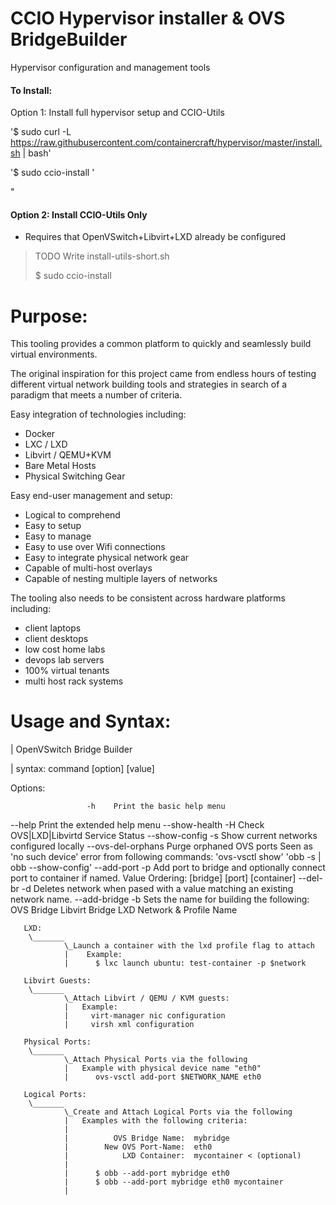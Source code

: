 CCIO Hypervisor installer & OVS BridgeBuilder
==============================================

Hypervisor configuration and management tools

#### To Install:
  Option 1: Install full hypervisor setup and CCIO-Utils

 '$ sudo curl -L https://raw.githubusercontent.com/containercraft/hypervisor/master/install.sh | bash'

'$ sudo ccio-install                                                                                '

"
####  Option 2: Install CCIO-Utils Only
  - Requires that OpenVSwitch+Libvirt+LXD already be configured

>  TODO Write install-utils-short.sh
>
>  $ sudo ccio-install

# Purpose:

This tooling provides a common platform to quickly and seamlessly build virtual environments.

The original inspiration for this project came from endless hours of testing different virtual
network building tools and strategies in search of a paradigm that meets a number of criteria.

Easy integration of technologies including:
  + Docker
  + LXC / LXD
  + Libvirt / QEMU+KVM
  + Bare Metal Hosts
  + Physical Switching Gear

Easy end-user management and setup:
  + Logical to comprehend
  + Easy to setup
  + Easy to manage
  + Easy to use over Wifi connections
  + Easy to integrate physical network gear
  + Capable of multi-host overlays
  + Capable of nesting multiple layers of networks

The tooling also needs to be consistent across hardware platforms including:
  + client laptops
  + client desktops
  + low cost home labs
  + devops lab servers
  + 100% virtual tenants
  + multi host rack systems

#  Usage and Syntax:
| OpenVSwitch Bridge Builder

| syntax: command [option] [value]

Options:

                     -h    Print the basic help menu
   --help                  Print the extended help menu
   --show-health     -H    Check OVS|LXD|Libvirtd Service Status
   --show-config     -s    Show current networks configured locally
   --ovs-del-orphans       Purge orphaned OVS ports
                           Seen as 'no such device' error from following commands:
                              'ovs-vsctl show'
                              'obb -s | obb --show-config'
   --add-port        -p    Add port to bridge and optionally connect port to
                           container if named.
                           Value Ordering:
                              [bridge] [port] [container]
   --del-br          -d    Deletes network when pased with a value
                           matching an existing network name.
   --add-bridge      -b    Sets the name for building the following:
                              OVS Bridge
                              Libvirt Bridge
                              LXD Network & Profile Name


       LXD:
        \_______       
                \_Launch a container with the lxd profile flag to attach
                |    Example:                                               
                |      $ lxc launch ubuntu: test-container -p $network

       Libvirt Guests:
        \_______
                \_Attach Libvirt / QEMU / KVM guests:
                |   Example:
                |     virt-manager nic configuration
                |     virsh xml configuration

       Physical Ports:
        \_______
                \_Attach Physical Ports via the following
                |   Example with physical device name "eth0"
                |      ovs-vsctl add-port $NETWORK_NAME eth0

       Logical Ports:
        \_______
                \_Create and Attach Logical Ports via the following
                |   Examples with the following criteria:
                |
                |          OVS Bridge Name:  mybridge
                |        New OVS Port-Name:  eth0
                |            LXD Container:  mycontainer < (optional)
                |
                |      $ obb --add-port mybridge eth0  
                |      $ obb --add-port mybridge eth0 mycontainer
                |

